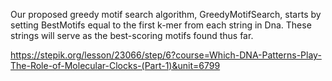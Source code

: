 Our proposed greedy motif search algorithm, GreedyMotifSearch, starts by setting BestMotifs equal to the first k-mer from each string in Dna. These strings will serve as the best-scoring motifs found thus far.

https://stepik.org/lesson/23066/step/6?course=Which-DNA-Patterns-Play-The-Role-of-Molecular-Clocks-(Part-1)&unit=6799